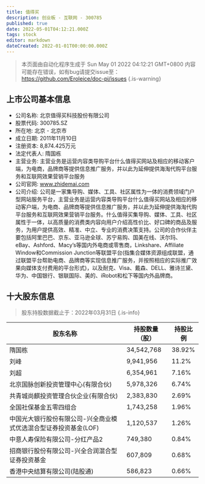 ```yaml
---
title: 值得买
description: 创业板 - 互联网 - 300785
published: true
date: 2022-05-01T04:12:21.000Z
tags: stock
editor: markdown
dateCreated: 2022-01-01T00:00:00.000Z
---
```


> 本页面由自动化程序生成于 Sun May 01 2022 04:12:21 GMT+0800
> 内容可能存在错误，如有bug请提交issue至：https://github.com/Eroleice/doc-pi/issues
{.is-warning}

## 上市公司基本信息
- 公司名称: 北京值得买科技股份有限公司
- 股票代码: 300785.SZ
- 所在地: 北京 - 北京市
- 成立日期: 2011年11月10日
- 注册资本: 8,874.425万元
- 法定代表人: 隋国栋
- 主营业务: 主营业务是运营内容类导购平台什么值得买网站及相应的移动客户端，为电商，品牌商等提供信息推广服务，并以此为延伸提供海淘代购平台服务和互联网效果营销平台服务
- 公司官网: www.zhidemai.com
- 公司介绍: 公司是一家集导购、媒体、工具、社区属性为一体的消费领域门户型网站服务平台，主营业务是运营内容类导购平台什么值得买网站及相应的移动客户端，为电商、品牌商等提供信息推广服务，并以此为延伸提供海淘代购平台服务和互联网效果营销平台服务。什么值得买集导购、媒体、工具、社区属性于一体，以高质量的消费类内容向用户介绍高性价比、好口碑的商品及服务，为用户提供高效、精准、中立、专业的消费决策支持。公司的合作伙伴主要包括阿里巴巴、京东、亚马逊全球、苏宁易购、国美在线、沃尔玛、eBay、Ashford、Macy’s等国内外电商或零售商，Linkshare、Affiliate Window和Commission Junction等联盟平台(指集合媒体资源组成联盟，通过联盟平台帮助电商、品牌商等实现信息推广服务，并按照相应的实际推广效果向媒体支付费用的平台形式)，以及耐克、Visa、戴森、DELL、雅诗兰黛、华为、中国银行、银联国际、美的、iRobot和松下等国内外品牌商。


## 十大股东信息
> 股东持股数据截止于：2022年03月31日
{.is-info}

| 股东名称 | 持股数量（股） | 持股比例 |
| --- | --- | --- |
| 隋国栋 | 34,542,768 | 38.92% |
| 刘峰 | 9,941,956 | 11.2% |
| 刘超 | 6,354,961 | 7.16% |
| 北京国脉创新投资管理中心(有限合伙) | 5,978,326 | 6.74% |
| 共青城尚麒投资管理合伙企业(有限合伙) | 2,383,830 | 2.69% |
| 全国社保基金五零四组合 | 1,743,258 | 1.96% |
| 中国光大银行股份有限公司-兴全商业模式优选混合型证券投资基金(LOF) | 1,120,537 | 1.26% |
| 中意人寿保险有限公司-分红产品2 | 749,380 | 0.84% |
| 招商银行股份有限公司-兴全合润混合型证券投资基金 | 607,809 | 0.68% |
| 香港中央结算有限公司(陆股通) | 586,823 | 0.66% |




